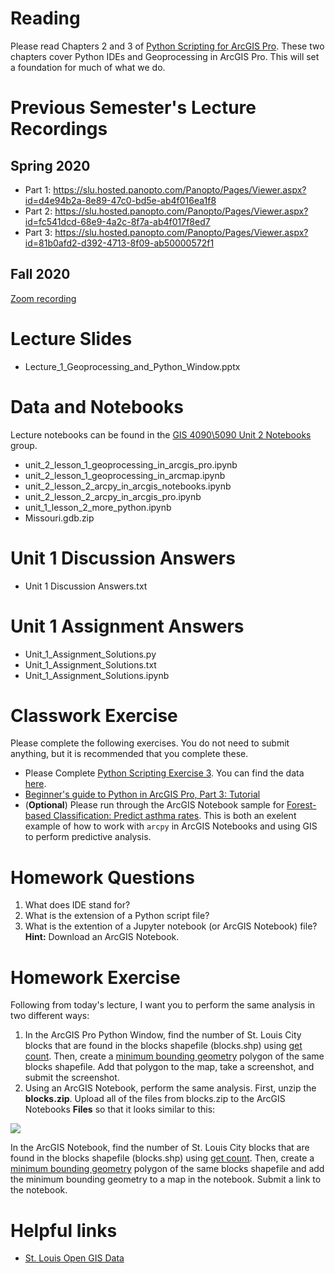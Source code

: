 # Reading
Please read Chapters 2 and 3 of [Python Scripting for ArcGIS Pro](https://esripress.esri.com/display/index.cfm?fuseaction=display&websiteID=384&moduleID=12). These two chapters cover Python IDEs and Geoprocessing in ArcGIS Pro. This will set a foundation for much of what we do.

# Previous Semester's Lecture Recordings
## Spring 2020
- Part 1: https://slu.hosted.panopto.com/Panopto/Pages/Viewer.aspx?id=d4e94b2a-8e89-47c0-bd5e-ab4f016ea1f8
- Part 2: https://slu.hosted.panopto.com/Panopto/Pages/Viewer.aspx?id=fc541dcd-68e9-4a2c-8f7a-ab4f017f8ed7
- Part 3: https://slu.hosted.panopto.com/Panopto/Pages/Viewer.aspx?id=81b0afd2-d392-4713-8f09-ab50000572f1

## Fall 2020
[Zoom recording](https://slu.zoom.us/rec/share/vZeqgmDJhjAFZsTEsRL0hrMzQeVUZ8gn_b7iGgb9XOCqCgrPd8ZLfZOOLoQnBw.76gbPmyVceVzPQT5?startTime=1598475480000)

# Lecture Slides
- Lecture_1_Geoprocessing_and_Python_Window.pptx

# Data and Notebooks
Lecture notebooks can be found in the [GIS 4090\5090 Unit 2 Notebooks](https://slustl.maps.arcgis.com/home/group.html?id=724c1bfb085843debf8f1020b3654045#overview) group.

- unit_2_lesson_1_geoprocessing_in_arcgis_pro.ipynb
- unit_2_lesson_1_geoprocessing_in_arcmap.ipynb
- unit_2_lesson_2_arcpy_in_arcgis_notebooks.ipynb
- unit_2_lesson_2_arcpy_in_arcgis_pro.ipynb
- unit_1_lesson_2_more_python.ipynb
- Missouri.gdb.zip

# Unit 1 Discussion Answers
- Unit 1 Discussion Answers.txt

# Unit 1 Assignment Answers
- Unit_1_Assignment_Solutions.py
- Unit_1_Assignment_Solutions.txt
- Unit_1_Assignment_Solutions.ipynb 

# Classwork Exercise
Please complete the following exercises. You do not need to submit anything, but it is recommended that you complete these.
- Please Complete [Python Scripting Exercise 3](https://learngis.maps.arcgis.com/home/item.html?id=3978b52f1e5847c69ef7eaded85780b2). You can find the data [here](https://learngis.maps.arcgis.com/home/item.html?id=d7c05cf515c046c2bedacb2e8e24722c).
- [Beginner's guide to Python in ArcGIS Pro, Part 3: Tutorial](https://www.esri.com/arcgis-blog/products/arcgis-pro/uncategorized/beginners-guide-to-python-in-arcgis-pro-part-3-tutorial/)
- (**Optional**) Please run through the ArcGIS Notebook sample for [Forest-based Classification: Predict asthma rates](https://slustl.maps.arcgis.com/home/item.html?id=56f418e2fd4f4030917d048fd87c078f). This is both an exelent example of how to work with ```arcpy``` in ArcGIS Notebooks and using GIS to perform predictive analysis.

# Homework Questions
1. What does IDE stand for?
2. What is the extension of a Python script file?
3. What is the extention of a Jupyter notebook (or ArcGIS Notebook) file? **Hint:** Download an ArcGIS Notebook.

# Homework Exercise
Following from today's lecture, I want you to perform the same analysis in two different ways:
1. In the ArcGIS Pro Python Window, find the number of St. Louis City blocks that are found in the blocks shapefile (blocks.shp) using [get count](https://pro.arcgis.com/en/pro-app/tool-reference/data-management/get-count.htm). Then, create a [minimum bounding geometry](https://pro.arcgis.com/en/pro-app/tool-reference/data-management/minimum-bounding-geometry.htm) polygon of the same blocks shapefile. Add that polygon to the map, take a screenshot, and submit the screenshot.
2. Using an ArcGIS Notebook, perform the same analysis. First, unzip the **blocks.zip**. Upload all of the files from blocks.zip to the ArcGIS Notebooks **Files** so that it looks similar to this:

![](https://raw.githubusercontent.com/gbrunner/intro-prog-for-gis-rs/master/images/blocks_files.png)

In the ArcGIS Notebook, find the number of St. Louis City blocks that are found in the blocks shapefile (blocks.shp) using [get count](https://pro.arcgis.com/en/pro-app/tool-reference/data-management/get-count.htm). Then, create a [minimum bounding geometry](https://pro.arcgis.com/en/pro-app/tool-reference/data-management/minimum-bounding-geometry.htm) polygon of the same blocks shapefile and add the minimum bounding geometry to a map in the notebook. Submit a link to the notebook.

# Helpful links
- [St. Louis Open GIS Data](https://www.stlouis-mo.gov/data/formats/format.cfm?id=21)
